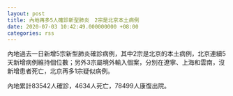 ```yaml
---
layout: post
title: 內地再多5人確診新型肺炎　2宗是北京本土病例
date: 2020-07-03 10:42:49.000000000 +08:00
categories: rss
---
```


內地過去一日新增5宗新型肺炎確診病例，其中2宗是北京的本土病例，北京連續5天新增病例維持個位數；另外3宗屬境外輸入個案，分別在遼寧、上海和雲南，沒新增患者死亡，北京再多1宗疑似病例。

內地累計83542人確診，4634人死亡，78499人康復出院。
